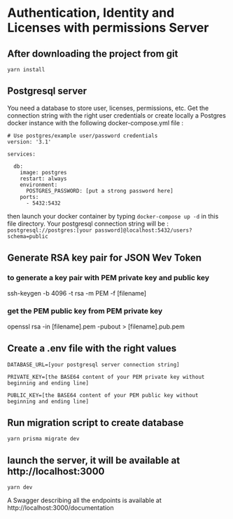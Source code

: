 # Authentication, Identity and Licenses with permissions Server
## After downloading the project from git
```
yarn install
```
## Postgresql server
You need a database to store user, licenses, permissions, etc.
Get the connection string with the right user credentials or create locally a Postgres docker instance with the following docker-compose.yml file :
```
# Use postgres/example user/password credentials
version: '3.1'

services:

  db:
    image: postgres
    restart: always
    environment:
      POSTGRES_PASSWORD: [put a strong password here]
    ports:
      - 5432:5432

```

then launch your docker container by typing ```docker-compose up -d``` in this file directory.
Your postgresql connection string will be : 
```postgresql://postgres:[your password]@localhost:5432/users?schema=public```

## Generate RSA key pair for JSON Wev Token
### to generate a key pair with PEM private key and public key
ssh-keygen -b 4096 -t rsa -m PEM -f [filename] 
### get the PEM public key from PEM private key
openssl rsa -in [filename].pem -pubout > [filename].pub.pem
## Create a .env file with the right values
```
DATABASE_URL=[your postgresql server connection string]

PRIVATE_KEY=[the BASE64 content of your PEM private key without beginning and ending line]

PUBLIC_KEY=[the BASE64 content of your PEM public key without beginning and ending line]
```
## Run migration script to create database
```
yarn prisma migrate dev
```
## launch the server, it will be available at http://localhost:3000
```
yarn dev
```
A Swagger describing all the endpoints is available at http://localhost:3000/documentation